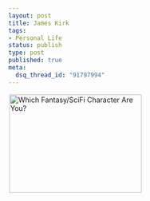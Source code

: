 ```yaml
--- 
layout: post
title: James Kirk
tags: 
- Personal Life
status: publish
type: post
published: true
meta: 
  dsq_thread_id: "91797994"
---
```

<p><a href="http://www.tk421.net/character/"><img src="http://www.tk421.net/character/kirk.jpg" width="265" height="197" style="border-color:#f8f8ff;" border="2" alt="Which Fantasy/SciFi Character Are You?" /></a></p>
